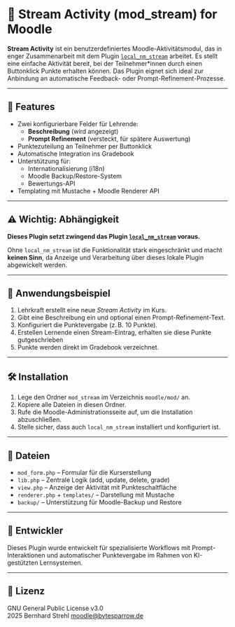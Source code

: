 # 📡 Stream Activity (mod_stream) for Moodle

**Stream Activity** ist ein benutzerdefiniertes Moodle-Aktivitätsmodul, das in enger Zusammenarbeit mit dem Plugin [`local_nm_stream`](https://github.com/dein-repo/local_nm_stream) arbeitet. Es stellt eine einfache Aktivität bereit, bei der Teilnehmer*innen durch einen Buttonklick Punkte erhalten können. Das Plugin eignet sich ideal zur Anbindung an automatische Feedback- oder Prompt-Refinement-Prozesse.

---

## 🔧 Features

- Zwei konfigurierbare Felder für Lehrende:
  - **Beschreibung** (wird angezeigt)
  - **Prompt Refinement** (versteckt, für spätere Auswertung)
- Punktezuteilung an Teilnehmer per Buttonklick
- Automatische Integration ins Gradebook
- Unterstützung für:
  - Internationalisierung (i18n)
  - Moodle Backup/Restore-System
  - Bewertungs-API
- Templating mit Mustache + Moodle Renderer API

---

## ⚠️ Wichtig: Abhängigkeit

**Dieses Plugin setzt zwingend das Plugin [`local_nm_stream`](https://github.com/n-multimedia/local_nmstream) voraus.**

Ohne `local_nm_stream` ist die Funktionalität stark eingeschränkt und macht **keinen Sinn**, da Anzeige und Verarbeitung über dieses lokale Plugin abgewickelt werden.

---

## 🧪 Anwendungsbeispiel

1. Lehrkraft erstellt eine neue *Stream Activity* im Kurs.
2. Gibt eine Beschreibung ein und optional einen Prompt-Refinement-Text.
3. Konfiguriert die Punktevergabe (z. B. 10 Punkte).
4. Erstellen Lernende einen Stream-Eintrag, erhalten sie diese Punkte gutgeschrieben
5. Punkte werden direkt im Gradebook verzeichnet.

---

## 🛠️ Installation

1. Lege den Ordner `mod_stream` im Verzeichnis `moodle/mod/` an.
2. Kopiere alle Dateien in diesen Ordner.
3. Rufe die Moodle-Administrationsseite auf, um die Installation abzuschließen.
4. Stelle sicher, dass auch `local_nm_stream` installiert und konfiguriert ist.

---

## 📁 Dateien

- `mod_form.php` – Formular für die Kurserstellung
- `lib.php` – Zentrale Logik (add, update, delete, grade)
- `view.php` – Anzeige der Aktivität mit Punkteschaltfläche
- `renderer.php` + `templates/` – Darstellung mit Mustache
- `backup/` – Unterstützung für Moodle-Backup und Restore

---

## 👤 Entwickler

Dieses Plugin wurde entwickelt für spezialisierte Workflows mit Prompt-Interaktionen und automatischer Punktevergabe im Rahmen von KI-gestützten Lernsystemen.

---

## 📝 Lizenz

GNU General Public License v3.0  
2025 Bernhard Strehl <moodle@bytesparrow.de>

